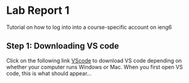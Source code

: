 # Lab Report 1
Tutorial on how to log into into a course-specific account on ieng6

## Step 1: Downloading VS code
Click on the following link [VScode](https://code.visualstudio.com/) to download VS code depending on whether your computer runs Windows or Mac.
When you first open VS code, this is what should appear...


